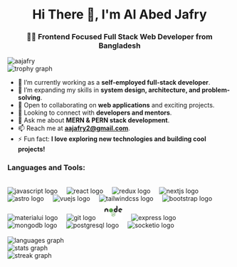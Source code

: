 <h1 align="center">Hi There 👋, I'm Al Abed Jafry</h1>
<h3 align="center">👨‍💻 Frontend Focused Full Stack Web Developer from Bangladesh</h3>

<div align="left"> 
  <img src="https://komarev.com/ghpvc/?username=aajafry&label=Profile%20views&color=0e75b6&style=flat" alt="aajafry" /> 
</div>

<div align="cenert"> 
  <img src="https://github-profile-trophy.vercel.app?username=aajafry&column=-1&row=1&margin-w=8&margin-h=8" height="150" alt="trophy graph"  />
</div>

- 🔭 I’m currently working as a **self-employed full-stack developer**.  
- 🌱 I’m expanding my skills in **system design, architecture, and problem-solving**.  
- 👯 Open to collaborating on **web applications** and exciting projects.  
- 🤝 Looking to connect with **developers and mentors**.  
- 💬 Ask me about **MERN & PERN stack development**.  
- 📫 Reach me at **aajafry2@gmail.com**.  
- ⚡ Fun fact: **I love exploring new technologies and building cool projects!**  

<h3 align="left">Languages and Tools:</h3>
<br clear="both">
<div align="left">
  <img src="https://cdn.jsdelivr.net/gh/devicons/devicon/icons/javascript/javascript-original.svg" height="40" alt="javascript logo"  />
  <img width="12" />
  <img src="https://cdn.jsdelivr.net/gh/devicons/devicon/icons/react/react-original.svg" height="40" alt="react logo"  />
  <img width="12" />
  <img src="https://cdn.jsdelivr.net/gh/devicons/devicon/icons/redux/redux-original.svg" height="40" alt="redux logo"  />
  <img width="12" />
  <img src="https://cdn.jsdelivr.net/gh/devicons/devicon/icons/nextjs/nextjs-original.svg" height="40" alt="nextjs logo"  />
  <img width="12" />
  <img src="https://cdn.simpleicons.org/astro/FF5D01" height="40" alt="astro logo"  />
  <img width="12" />
  <img src="https://cdn.simpleicons.org/vuedotjs/4FC08D" height="40" alt="vuejs logo"  />
  <img width="12" />
  <img src="https://cdn.simpleicons.org/tailwindcss/06B6D4" height="40" alt="tailwindcss logo"  />
  <img width="12" />
  <img src="https://cdn.jsdelivr.net/gh/devicons/devicon/icons/bootstrap/bootstrap-original.svg" height="40" alt="bootstrap logo"  />
  <img width="12" />
  <img src="https://cdn.simpleicons.org/mui/007FFF" height="40" alt="materialui logo"  />
  <img width="12" />
  <img src="https://cdn.simpleicons.org/git/F05032" height="40" alt="git logo"  />
  <img width="12" />
  <img src="https://raw.githubusercontent.com/devicons/devicon/master/icons/nodejs/nodejs-original-wordmark.svg" height="40" alt="nodejs logo"  />

  <img width="12" />
  <img src="https://cdn.jsdelivr.net/gh/devicons/devicon/icons/express/express-original.svg" height="40" alt="express logo"  />
  <img width="12" />
  <img src="https://cdn.simpleicons.org/mongodb/47A248" height="40" alt="mongodb logo"  />
  <img width="12" />
  <img src="https://cdn.jsdelivr.net/gh/devicons/devicon/icons/postgresql/postgresql-original.svg" height="40" alt="postgresql logo"  />
  <img width="12" />
  <img src="https://cdn.simpleicons.org/socketdotio/010101" height="40" alt="socketio logo"  />
</div>

<br clear="both">
<div align="left">
  <img src="https://github-readme-stats.vercel.app/api/top-langs?username=aajafry&locale=en&layout=compact&card_width=320&theme=default&hide_border=false&order=2" height="150" alt="languages graph" /> <br>
  <img src="https://github-readme-stats.vercel.app/api?username=aajafry&show_icons=true&locale=en&hide_border=false&order=1" height="150" alt="stats graph" /> 
  <br>
  <img src="https://streak-stats.demolab.com?user=aajafry&locale=en&mode=weekly&theme=default&hide_border=false&border_radius=5&order=3" height="150" alt="streak graph"  />
</div>
